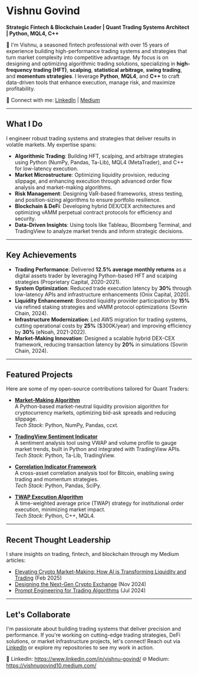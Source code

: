 # Vishnu Govind

**Strategic Fintech & Blockchain Leader | Quant Trading Systems Architect | Python, MQL4, C++**

👋 I'm Vishnu, a seasoned fintech professional with over 15 years of experience building high-performance trading systems and strategies that turn market complexity into competitive advantage. My focus is on designing and optimizing algorithmic trading solutions, specializing in **high-frequency trading (HFT)**, **scalping**, **statistical arbitrage**, **swing trading**, and **momentum strategies**. I leverage **Python**, **MQL4**, and **C++** to craft data-driven tools that enhance execution, manage risk, and maximize profitability.

🔗 Connect with me: [LinkedIn](https://www.linkedin.com/in/vishnu-govind) | [Medium](https://vishnugovind10.medium.com)

---

## What I Do

I engineer robust trading systems and strategies that deliver results in volatile markets. My expertise spans:

- **Algorithmic Trading**: Building HFT, scalping, and arbitrage strategies using Python (NumPy, Pandas, Ta-Lib), MQL4 (MetaTrader), and C++ for low-latency execution.
- **Market Microstructure**: Optimizing liquidity provision, reducing slippage, and enhancing execution through advanced order flow analysis and market-making algorithms.
- **Risk Management**: Designing VaR-based frameworks, stress testing, and position-sizing algorithms to ensure portfolio resilience.
- **Blockchain & DeFi**: Developing hybrid DEX/CEX architectures and optimizing vAMM perpetual contract protocols for efficiency and security.
- **Data-Driven Insights**: Using tools like Tableau, Bloomberg Terminal, and TradingView to analyze market trends and inform strategic decisions.

---

## Key Achievements

- **Trading Performance**: Delivered **12.5% average monthly returns** as a digital assets trader by leveraging Python-based HFT and scalping strategies (Proprietary Capital, 2020-2021).
- **System Optimization**: Reduced trade execution latency by **30%** through low-latency APIs and infrastructure enhancements (Onix Capital, 2020).
- **Liquidity Enhancement**: Boosted liquidity provider participation by **15%** via refined staking strategies and vAMM protocol optimizations (Sovrin Chain, 2024).
- **Infrastructure Modernization**: Led AWS migration for trading systems, cutting operational costs by **25%** ($300K/year) and improving efficiency by **30%** (eNoah, 2021-2022).
- **Market-Making Innovation**: Designed a scalable hybrid DEX-CEX framework, reducing transaction latency by **20%** in simulations (Sovrin Chain, 2024).

---

## Featured Projects

Here are some of my open-source contributions tailored for Quant Traders:

- **[Market-Making Algorithm](https://github.com/vishnugovind10/MarketMaking)**  
  A Python-based market-neutral liquidity provision algorithm for cryptocurrency markets, optimizing bid-ask spreads and reducing slippage.  
  *Tech Stack*: Python, NumPy, Pandas, ccxt.

- **[TradingView Sentiment Indicator](https://github.com/vishnugovind10/TradingviewSentimentIndicator)**  
  A sentiment analysis tool using VWAP and volume profile to gauge market trends, built in Python and integrated with TradingView APIs.  
  *Tech Stack*: Python, Ta-Lib, TradingView.

- **[Correlation Indicator Framework](https://github.com/vishnugovind10/CorrelationIndicator)**  
  A cross-asset correlation analysis tool for Bitcoin, enabling swing trading and momentum strategies.  
  *Tech Stack*: Python, Pandas, SciPy.

- **[TWAP Execution Algorithm](https://github.com/vishnugovind10/TWAPexecution)**  
  A time-weighted average price (TWAP) strategy for institutional order execution, minimizing market impact.  
  *Tech Stack*: Python, C++, MQL4.

---

## Recent Thought Leadership

I share insights on trading, fintech, and blockchain through my Medium articles:

- [Elevating Crypto Market-Making: How AI is Transforming Liquidity and Trading](https://vishnugovind10.medium.com/elevating-cryptomarket-making-how-ai-is-transforming-liquidity-and-trading) (Feb 2025)
- [Designing the Next-Gen Crypto Exchange](https://vishnugovind10.medium.com/designing-the-next-gen-crypto-exchange-revolutionizing-market-dynamics-for-a-secure-and-liquid) (Nov 2024)
- [Prompt Engineering for Trading Algorithms](https://vishnugovind10.medium.com/prompt-engineering-for-trading-algorithms-a-case-study) (Jul 2024)

---

## Let's Collaborate

I'm passionate about building trading systems that deliver precision and performance. If you're working on cutting-edge trading strategies, DeFi solutions, or market infrastructure projects, let's connect! Reach out via [LinkedIn](https://www.linkedin.com/in/vishnu-govind) or explore my repositories to see my work in action.

📧 LinkedIn: https://www.linkedin.com/in/vishnu-govind/ 
🌐 Medium: https://vishnugovind10.medium.com/ 

